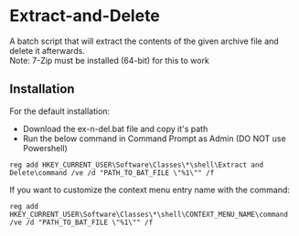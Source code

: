 # Extract-and-Delete  

A batch script that will extract the contents of the given archive file and delete it afterwards.  
Note: 7-Zip must be installed (64-bit) for this to work  

## Installation  
For the default installation:
 - Download the ex-n-del.bat file and copy it's path  
 - Run the below command in Command Prompt as Admin (DO NOT use Powershell)  

```  
reg add HKEY_CURRENT_USER\Software\Classes\*\shell\Extract and Delete\command /ve /d "PATH_TO_BAT_FILE \"%1\"" /f  
```  

If you want to customize the context menu entry name with the command:  
```  
reg add HKEY_CURRENT_USER\Software\Classes\*\shell\CONTEXT_MENU_NAME\command /ve /d "PATH_TO_BAT_FILE \"%1\"" /f  
```   

